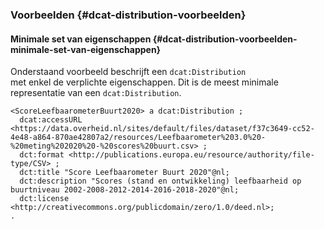 ### Voorbeelden {#dcat-distribution-voorbeelden}

#### Minimale set van eigenschappen {#dcat-distribution-voorbeelden-minimale-set-van-eigenschappen}
Onderstaand voorbeeld beschrijft een <code>dcat:Distribution </code>met enkel de verplichte eigenschappen. Dit is de meest minimale representatie van een <code>dcat:Distribution</code>.

<aside class='example'>

```turtle
<ScoreLeefbaarometerBuurt2020> a dcat:Distribution ;
  dcat:accessURL <https:∕∕data.overheid.nl∕sites∕default∕files∕dataset∕f37c3649-cc52-4e48-a864-870ae42807a2∕resources∕Leefbaarometer%203.0%20-%20meting%202020%20-%20scores%20buurt.csv> ;
  dct:format <http:∕∕publications.europa.eu∕resource∕authority∕file-type∕CSV> ;
  dct:title "Score Leefbaarometer Buurt 2020"@nl;
  dct:description "Scores (stand en ontwikkeling) leefbaarheid op buurtniveau 2002-2008-2012-2014-2016-2018-2020"@nl;
  dct:license <http:∕∕creativecommons.org∕publicdomain∕zero∕1.0∕deed.nl>;
.
```

</aside>
